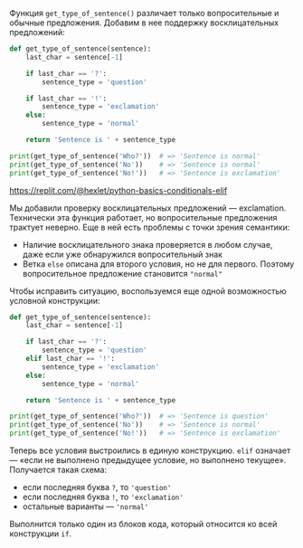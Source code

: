 
Функция `get_type_of_sentence()` различает только вопросительные и обычные предложения. Добавим в нее поддержку восклицательных предложений:

```python
def get_type_of_sentence(sentence):
    last_char = sentence[-1]

    if last_char == '?':
        sentence_type = 'question'

    if last_char == '!':
        sentence_type = 'exclamation'
    else:
        sentence_type = 'normal'

    return 'Sentence is ' + sentence_type

print(get_type_of_sentence('Who?'))  # => 'Sentence is normal'
print(get_type_of_sentence('No'))    # => 'Sentence is normal'
print(get_type_of_sentence('No!'))   # => 'Sentence is exclamation'
```

https://replit.com/@hexlet/python-basics-conditionals-elif

Мы добавили проверку восклицательных предложений — exclamation. Технически эта функция работает, но вопросительные предложения трактует неверно. Еще в ней есть проблемы с точки зрения семантики:

* Наличие восклицательного знака проверяется в любом случае, даже если уже обнаружился вопросительный знак
* Ветка `else` описана для второго условия, но не для первого. Поэтому вопросительное предложение становится `"normal"`

Чтобы исправить ситуацию, воспользуемся еще одной возможностью условной конструкции:

```python
def get_type_of_sentence(sentence):
    last_char = sentence[-1]

    if last_char == '?':
        sentence_type = 'question'
    elif last_char == '!':
        sentence_type = 'exclamation'
    else:
        sentence_type = 'normal'

    return 'Sentence is ' + sentence_type

print(get_type_of_sentence('Who?'))  # => 'Sentence is question'
print(get_type_of_sentence('No'))    # => 'Sentence is normal'
print(get_type_of_sentence('No!'))   # => 'Sentence is exclamation'
```

Теперь все условия выстроились в единую конструкцию. `elif` означает — «если не выполнено предыдущее условие, но выполнено текущее». Получается такая схема:

* если последняя буква `?`, то `'question'`
* если последняя буква `!`, то `'exclamation'`
* остальные варианты — `'normal'`

Выполнится только один из блоков кода, который относится ко всей конструкции `if`.
